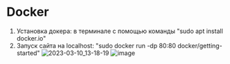 # Docker

1. Установка докера: в терминале с помощью команды "sudo apt install docker.io"
2. Запуск сайта на localhost: "sudo docker run -dp 80:80 docker/getting-started"
![2023-03-10_13-18-19](https://user-images.githubusercontent.com/126862546/224290984-dc658f0e-aae5-41b9-8d39-f76138a640b8.png)
![image](https://user-images.githubusercontent.com/126862546/224309377-187d853f-c458-4caf-818c-825fee832ba0.png)


